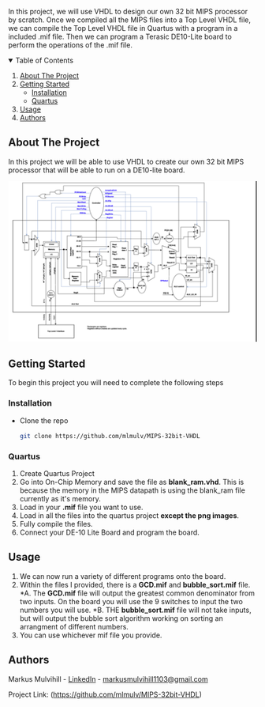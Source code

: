 In this project, we will use VHDL to design our own 32 bit MIPS processor by scratch. Once we compiled all the MIPS files into a Top Level VHDL file, we can compile the Top Level VHDL file in Quartus with a program in a included .mif file. Then we can program a Terasic DE10-Lite board to perform the operations of the .mif file.

<!-- TABLE OF CONTENTS -->
<details open="open">
  <summary>Table of Contents</summary>
  <ol>
    <li>
      <a href="#about-the-project">About The Project</a>
    </li>
    <li>
      <a href="#getting-started">Getting Started</a>
      <ul>
        <li><a href="#installation">Installation</a></li>
        <li><a href="#quartus">Quartus</a></li>
      </ul>
    </li>
    <li><a href="#usage">Usage</a></li>
    <li><a href="#authors">Authors</a></li>
  </ol>
</details>



<!-- ABOUT THE PROJECT -->
## About The Project

In this project we will be able to use VHDL to create our own 32 bit MIPS processor that will be able to run on a DE10-lite board.

![Screenshot](https://github.com/mlmulv/MIPS-32bit-VHDL/blob/main/MIPS%20Datapath.png)

<!-- GETTING STARTED -->
## Getting Started

To begin this project you will need to complete the following steps

### Installation

*  Clone the repo
   ```sh
   git clone https://github.com/mlmulv/MIPS-32bit-VHDL
   ```
### Quartus

1. Create Quartus Project
2. Go into On-Chip Memory and save the file as **blank_ram.vhd**. This is because the memory in the MIPS datapath is using the blank_ram file currently as it's memory.
3. Load in your **.mif** file you want to use.
4. Load in all the files into the quartus project **except the png images**.
5. Fully compile the files.
6. Connect your DE-10 Lite Board and program the board.

<!-- USAGE EXAMPLES -->
## Usage

1. We can now run a variety of different programs onto the board.
2. Within the files I provided, there is a **GCD.mif** and **bubble_sort.mif** file.
   *A. The **GCD.mif** file will output the greatest common denominator from two inputs. On the board you will use the 9 switches to input the two numbers you will use.
   *B. THE **bubble_sort.mif** file will not take inputs, but will output the bubble sort algorithm working on sorting an arrangment of different numbers.
3. You can use whichever mif file you provide.


<!-- Authors -->
## Authors

Markus Mulvihill - [LinkedIn](https://www.linkedin.com/in/markus-mulvihill-6549961a0/) - markusmulvihill1103@gmail.com

Project Link: (https://github.com/mlmulv/MIPS-32bit-VHDL)
